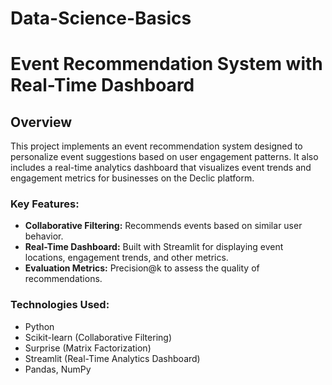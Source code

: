 # Data-Science-Basics
# Event Recommendation System with Real-Time Dashboard

## Overview

This project implements an event recommendation system designed to personalize event suggestions based on user engagement patterns. It also includes a real-time analytics dashboard that visualizes event trends and engagement metrics for businesses on the Declic platform.

### Key Features:
- **Collaborative Filtering:** Recommends events based on similar user behavior.
- **Real-Time Dashboard:** Built with Streamlit for displaying event locations, engagement trends, and other metrics.
- **Evaluation Metrics:** Precision@k to assess the quality of recommendations.

### Technologies Used:
- Python
- Scikit-learn (Collaborative Filtering)
- Surprise (Matrix Factorization)
- Streamlit (Real-Time Analytics Dashboard)
- Pandas, NumPy
